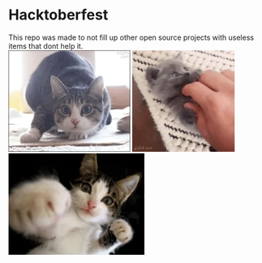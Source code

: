 # Hacktoberfest
This repo was made to not fill up other open source projects with useless items that dont help it.
<br>
![](cat1.gif)
![](cat2.gif)
![](cat3.gif)
